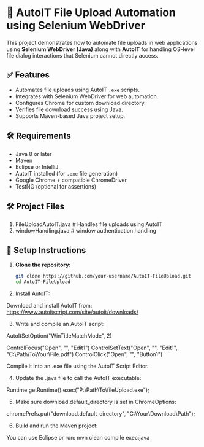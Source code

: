 # 🚀 AutoIT File Upload Automation using Selenium WebDriver

This project demonstrates how to automate file uploads in web applications using **Selenium WebDriver (Java)** along with **AutoIT** for handling OS-level file dialog interactions that Selenium cannot directly access.

## ✅ Features

- Automates file uploads using AutoIT `.exe` scripts.
- Integrates with Selenium WebDriver for web automation.
- Configures Chrome for custom download directory.
- Verifies file download success using Java.
- Supports Maven-based Java project setup.

## 🛠️ Requirements

- Java 8 or later
- Maven
- Eclipse or IntelliJ
- AutoIT installed (for `.exe` file generation)
- Google Chrome + compatible ChromeDriver
- TestNG (optional for assertions)

## 🛠️ Project Files

1. FileUploadAutoIT.java       # Handles file uploads using AutoIT
2. windowHandling.java         # window authentication handling


## 🔧 Setup Instructions

1. **Clone the repository:**

   ```bash
   git clone https://github.com/your-username/AutoIT-FileUpload.git
   cd AutoIT-FileUpload

2. Install AutoIT:

Download and install AutoIT from:
https://www.autoitscript.com/site/autoit/downloads/

3. Write and compile an AutoIT script:
   
AutoItSetOption("WinTitleMatchMode", 2)

ControlFocus("Open", "", "Edit1")
ControlSetText("Open", "", "Edit1", "C:\\Path\\To\\Your\\File.pdf")
ControlClick("Open", "", "Button1")

Compile it into an .exe file using the AutoIT Script Editor.

4. Update the .java file to call the AutoIT executable:
   
Runtime.getRuntime().exec("P:\\Path\\To\\fileUpload.exe");

5. Make sure download.default_directory is set in ChromeOptions:

chromePrefs.put("download.default_directory", "C:\\Your\\Download\\Path");

6. Build and run the Maven project:

You can use Eclipse or run:
mvn clean compile exec:java



